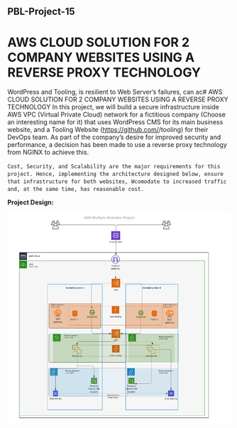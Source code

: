 ## PBL-Project-15

# AWS CLOUD SOLUTION FOR 2 COMPANY WEBSITES USING A REVERSE PROXY TECHNOLOGY

WordPress and Tooling, is resilient to Web Server’s failures, can ac# AWS CLOUD SOLUTION FOR 2 COMPANY WEBSITES USING A REVERSE PROXY TECHNOLOGY
In this project, we will build a secure infrastructure inside AWS VPC (Virtual Private Cloud) network for a fictitious company (Choose an interesting name for it) that uses WordPress CMS for its main business website, and a Tooling Website (https://github.com/<your-name>/tooling) for their DevOps team. As part of the company’s desire for improved security and performance, a decision has been made to use a reverse proxy technology from NGINX to achieve this.

`Cost, Security, and Scalability are the major requirements for this project. Hence, implementing the architecture designed below, ensure that infrastructure for both websites, Wcomodate to increased traffic and, at the same time, has reasonable cost.`

**Project Design:**

![Project-design](Images/architecture%20diagram.PNG)